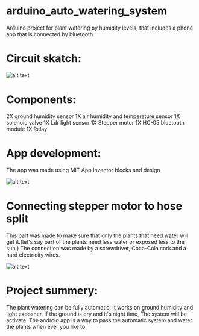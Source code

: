 # arduino_auto_watering_system
Arduino project for plant watering by humidity levels, that includes a phone app that is connected by bluetooth
# Circuit skatch:
![alt text](<https://www.linkpicture.com/q/צילום-מסך-2021-02-01-ב-12.24.39.png>)

# Components:
2X ground humidity sensor
1X air humidity and temperature sensor
1X solenoid valve
1X Ldr light sensor
1X Stepper motor
1X HC-05 bluetooth module
1X Relay

# App development:
The app was made using MIT App Inventor blocks and design

![alt text](<https://i.postimg.cc/nL97zZh1/2021-02-01-12-35-50.png>)

# Connecting stepper motor to hose split
This part was made to make sure that only the plants that need water will get it.(let's say part of the plants need less water or exposed less to the sun.)
The connection was made by a screwdriver, Coca-Cola cork and a hard electricity wires.

![alt text](<https://i.postimg.cc/qBwtpgGT/Whats-App-Image-2021-01-03-at-15-30-02.jpg>)


# Project summery:
The plant watering can be fully automatic, It works on ground humidity and light exposher.
If the ground is dry and it's night time, The system will be activate.
The android app is a way to pass the automatic system and water the plants when ever you like to.
